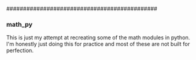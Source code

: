#############################################



### math_py  ###
This is just my attempt at recreating some of the math modules in python.  I'm honestly just doing this for practice and most of these are not built for perfection.
